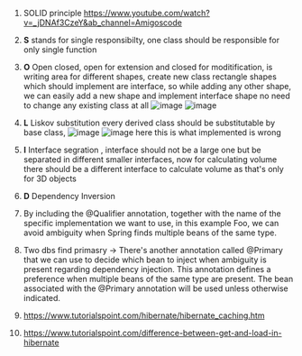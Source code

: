 1. SOLID principle https://www.youtube.com/watch?v=_jDNAf3CzeY&ab_channel=Amigoscode
2.  **S** stands for single responsibilty, one class should be responsible for only single function
3.  **O** Open closed, open for extension and closed for moditification, is writing area for different shapes, create new class rectangle shapes which should implement are interface, so while adding any other shape, we can easily add a new shape and implement interface shape no need to change any existing class at all ![image](https://github.com/sharayu134/Notes/assets/43854821/3e9072dc-6e88-4ff4-b793-2f797cd2ff24)
![image](https://github.com/sharayu134/Notes/assets/43854821/359b528e-2fd0-4426-9883-cbcc6fe3d4de)

4.  **L** Liskov substitution every derived class should be substitutable by base class, ![image](https://github.com/sharayu134/Notes/assets/43854821/43342e7a-19ea-4272-a2ce-4296c653af41)
![image](https://github.com/sharayu134/Notes/assets/43854821/af23eb17-6ac6-4e4e-b5ba-42a496fe739f)
here this is what implemented is wrong
5. **I** Interface segration , interface should not be a large one but be separated in different smaller interfaces, now for calculating volume there should be a different interface to calculate volume as that's only for 3D objects
6.  **D** Dependency Inversion
7.  By including the @Qualifier annotation, together with the name of the specific implementation we want to use, in this example Foo, we can avoid ambiguity when Spring finds multiple beans of the same type.
8. Two dbs find primasry -> There's another annotation called @Primary that we can use to decide which bean to inject when ambiguity is present regarding dependency injection. This annotation defines a preference when multiple beans of the same type are present. The bean associated with the @Primary annotation will be used unless otherwise indicated.
9. https://www.tutorialspoint.com/hibernate/hibernate_caching.htm
10. https://www.tutorialspoint.com/difference-between-get-and-load-in-hibernate
